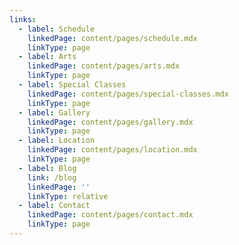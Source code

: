 ```yaml
---
links:
  - label: Schedule
    linkedPage: content/pages/schedule.mdx
    linkType: page
  - label: Arts
    linkedPage: content/pages/arts.mdx
    linkType: page
  - label: Special Classes
    linkedPage: content/pages/special-classes.mdx
    linkType: page
  - label: Gallery
    linkedPage: content/pages/gallery.mdx
    linkType: page
  - label: Location
    linkedPage: content/pages/location.mdx
    linkType: page
  - label: Blog
    link: /blog
    linkedPage: ''
    linkType: relative
  - label: Contact
    linkedPage: content/pages/contact.mdx
    linkType: page
---
```


